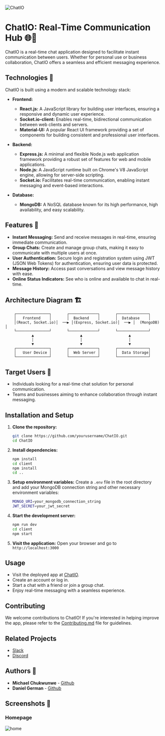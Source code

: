 ![ChatIO](https://github.com/germanchuks/ChatIO/assets/chat-io-logo)

# ChatIO: Real-Time Communication Hub 🌐💬

ChatIO is a real-time chat application designed to facilitate instant communication between users. Whether for personal use or business collaboration, ChatIO offers a seamless and efficient messaging experience.

## Technologies 🚀

ChatIO is built using a modern and scalable technology stack:

- **Frontend:**
  - **React.js:** A JavaScript library for building user interfaces, ensuring a responsive and dynamic user experience.
  - **Socket.io-client:** Enables real-time, bidirectional communication between web clients and servers.
  - **Material-UI:** A popular React UI framework providing a set of components for building consistent and professional user interfaces.

- **Backend:**
  - **Express.js:** A minimal and flexible Node.js web application framework providing a robust set of features for web and mobile applications.
  - **Node.js:** A JavaScript runtime built on Chrome's V8 JavaScript engine, allowing for server-side scripting.
  - **Socket.io:** Facilitates real-time communication, enabling instant messaging and event-based interactions.

- **Database:**
  - **MongoDB:** A NoSQL database known for its high performance, high availability, and easy scalability.

## Features 🌟

- **Instant Messaging:** Send and receive messages in real-time, ensuring immediate communication.
- **Group Chats:** Create and manage group chats, making it easy to communicate with multiple users at once.
- **User Authentication:** Secure login and registration system using JWT (JSON Web Tokens) for authentication, ensuring user data is protected.
- **Message History:** Access past conversations and view message history with ease.
- **Online Status Indicators:** See who is online and available to chat in real-time.

## Architecture Diagram 🏗️

```
    ┌───────────────┐       ┌─────────────┐       ┌──────────────┐
    │   Frontend    │       │  Backend    │       │  Database    │
    │(React, Socket.io)│  ──▶ │(Express, Socket.io)│  ──▶ │  (MongoDB)   │
    └───────────────┘       └─────────────┘       └──────────────┘
            ▲                     ▲                     ▲
            │                     │                     │
            ▼                     ▼                     ▼
    ┌───────────────┐       ┌─────────────┐       ┌──────────────┐
    │   User Device │       │  Web Server │       │  Data Storage│
    └───────────────┘       └─────────────┘       └──────────────┘
```

## Target Users 🎯

- Individuals looking for a real-time chat solution for personal communication.
- Teams and businesses aiming to enhance collaboration through instant messaging.

## Installation and Setup

1. **Clone the repository:**
    ```sh
    git clone https://github.com/yourusername/ChatIO.git
    cd ChatIO
    ```

2. **Install dependencies:**
    ```sh
    npm install
    cd client
    npm install
    cd ..
    ```

3. **Setup environment variables:**
    Create a `.env` file in the root directory and add your MongoDB connection string and other necessary environment variables:
    ```sh
    MONGO_URI=your_mongodb_connection_string
    JWT_SECRET=your_jwt_secret
    ```

4. **Start the development server:**
    ```sh
    npm run dev
    cd client
    npm start
    ```

5. **Visit the application:**
    Open your browser and go to `http://localhost:3000`

## Usage

- Visit the deployed app at [ChatIO](https://chatio-mdks.onrender.com).
- Create an account or log in.
- Start a chat with a friend or join a group chat.
- Enjoy real-time messaging with a seamless experience.

## Contributing

We welcome contributions to ChatIO! If you're interested in helping improve the app, please refer to the [Contributing.md](CONTRIBUTING.md) file for guidelines.

## Related Projects

- [Slack](https://slack.com/)
- [Discord](https://discord.com/)

## Authors 👥

- **Michael Chukwunwe** - [Github](https://github.com/stuckwithprogression)
- **Daniel German** - [Github](https://github.com/germanchuks)

## Screenshots 📸

### Homepage
![home](https://github.com/germanchuks/ChatIO/assets/homepage-screenshot)
